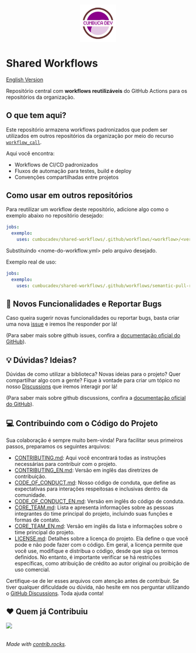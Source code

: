 <div align="center">
  <picture>
    <source
      media="(prefers-color-scheme: dark)"
      srcset="https://github.com/cumbucadev/design/raw/main/images/logo-dark-transparent.png"
    >
    <img
      alt="Logo do Cumbuca Dev"
      src="https://github.com/cumbucadev/design/raw/main/images/logo-light-transparent.png"
      width="20%"
    >
  </picture>
</div>

# Shared Workflows

[English Version](/README_EN.md)

Repositório central com **workflows reutilizáveis** do GitHub Actions para os repositórios da
organização.

## O que tem aqui?

Este repositório armazena workflows padronizados que podem ser utilizados em outros repositórios da
organização por meio do recurso
[`workflow_call`](https://docs.github.com/pt/actions/using-workflows/reusing-workflows).

Aqui você encontra:

- Workflows de CI/CD padronizados
- Fluxos de automação para testes, build e deploy
- Convenções compartilhadas entre projetos

## Como usar em outros repositórios

Para reutilizar um workflow deste repositório, adicione algo como o exemplo abaixo no repositório
desejado:

```yml
jobs:
  exemplo:
    uses: cumbucadev/shared-workflows/.github/workflows/<workflow>/<version>/<nome-do-workflow.yml>@main
```

Substituindo <nome-do-workflow.yml> pelo arquivo desejado.

Exemplo real de uso:

```yml
jobs:
  exemplo:
    uses: cumbucadev/shared-workflows/.github/workflows/semantic-pull-request/v1/semantic-pull-request.yml@main
```

## 💬 Novos Funcionalidades e Reportar Bugs

Caso queira sugerir novas funcionalidades ou reportar bugs, basta criar
uma nova [issue][github-issues] e iremos lhe responder por lá!

(Para saber mais sobre github issues, confira a
[documentação oficial do GitHub][github-issues-doc]).

## 💡 Dúvidas? Ideias?

Dúvidas de como utilizar a biblioteca? Novas ideias para o projeto? Quer compartilhar algo com a
gente? Fique à vontade para criar um tópico no nosso [Discussions][github-discussions] que iremos
interagir por lá!

(Para saber mais sobre github discussions, confira a
[documentação oficial do GitHub][github-discussions-doc]).

## 💻 Contribuindo com o Código do Projeto

Sua colaboração é sempre muito bem-vinda! Para facilitar seus primeiros passos, preparamos os seguintes arquivos:

- [CONTRIBUTING.md](/CONTRIBUTING.md): Aqui você encontrará todas as instruções necessárias para contribuir com o projeto.
- [CONTRIBUTING_EN.md](/CONTRIBUTING_EN.md): Versão em inglês das diretrizes de contribuição.
- [CODE_OF_CONDUCT.md](/CODE_OF_CONDUCT.md): Nosso código de conduta, que define as expectativas para interações respeitosas e inclusivas dentro da comunidade.
- [CODE_OF_CONDUCT_EN.md](/CODE_OF_CONDUCT_EN.md): Versão em inglês do código de conduta.
- [CORE_TEAM.md](/CORE_TEAM.md): Lista e apresenta informações sobre as pessoas integrantes do time principal do projeto, incluindo suas funções e formas de contato.
- [CORE_TEAM_EN.md](CORE_TEAM_EN.md): Versão em inglês da lista e informações sobre o time principal do projeto.
- [LICENSE.md](/LICENSE.md): Detalhes sobre a licença do projeto. Ela define o que você pode e não pode fazer com o código. Em geral, a licença permite que você use, modifique e distribua o código, desde que siga os termos definidos. No entanto, é importante verificar se há restrições específicas, como atribuição de crédito ao autor original ou proibição de uso comercial.

Certifique-se de ler esses arquivos com atenção antes de contribuir. Se tiver qualquer dificuldade ou dúvida, não hesite em nos perguntar utilizando o [GitHub Discussions][github-discussions]. Toda ajuda conta!

## ❤️ Quem já Contribuiu

<a href="https://github.com/cumbucadev/generic-template/graphs/contributors">
  <img src="https://contrib.rocks/image?repo=cumbucadev/generic-template" />
</a></br></br>

_Made with [contrib.rocks](https://contrib.rocks)._

[github-discussions-doc]: https://docs.github.com/pt/discussions
[github-discussions]: https://github.com/cumbucadev/shared-workflows/discussions
[github-issues-doc]: https://docs.github.com/pt/issues/tracking-your-work-with-issues/creating-an-issue
[github-issues]: https://github.com/cumbucadev/shared-workflows/issues
